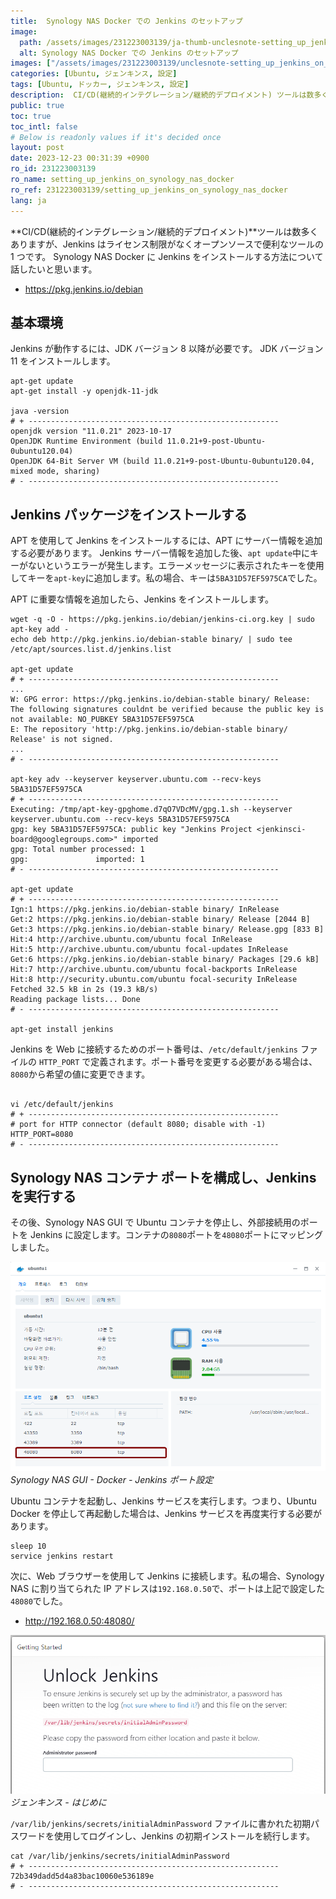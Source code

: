 ```yaml
---
title:  Synology NAS Docker での Jenkins のセットアップ
image:
  path: /assets/images/231223003139/ja-thumb-unclesnote-setting_up_jenkins_on_synology_nas_docker.png
  alt: Synology NAS Docker での Jenkins のセットアップ
images: ["/assets/images/231223003139/unclesnote-setting_up_jenkins_on_synology_nas_docker-synology_nas_gui-docker-jenkins_port_settings.png", "/assets/images/231223003139/unclesnote-setting_up_jenkins_on_synology_nas_docker-jenkins-getting_started.png"]
categories: [Ubuntu, ジェンキンス, 設定]
tags: [Ubuntu, ドッカー, ジェンキンス, 設定]
description:  CI/CD(継続的インテグレーション/継続的デプロイメント) ツールは数多くありますが、Jenkins はライセンス制限がなくオープンソースで便利なツールの 1 つです。 Synology NAS Docker に Jenkins をインストールする方法について話したいと思います。
public: true
toc: true
toc_intl: false
# Below is readonly values if it's decided once
layout: post
date: 2023-12-23 00:31:39 +0900
ro_id: 231223003139
ro_name: setting_up_jenkins_on_synology_nas_docker
ro_ref: 231223003139/setting_up_jenkins_on_synology_nas_docker
lang: ja
---
```

**CI/CD(継続的インテグレーション/継続的デプロイメント)**ツールは数多くありますが、Jenkins はライセンス制限がなくオープンソースで便利なツールの 1 つです。 Synology NAS Docker に Jenkins をインストールする方法について話したいと思います。  
- https://pkg.jenkins.io/debian

## 基本環境
Jenkins が動作するには、JDK バージョン 8 以降が必要です。 JDK バージョン 11 をインストールします。  

```shell
apt-get update
apt-get install -y openjdk-11-jdk

java -version
# + --------------------------------------------------------
openjdk version "11.0.21" 2023-10-17
OpenJDK Runtime Environment (build 11.0.21+9-post-Ubuntu-0ubuntu120.04)
OpenJDK 64-Bit Server VM (build 11.0.21+9-post-Ubuntu-0ubuntu120.04, mixed mode, sharing)
# - --------------------------------------------------------

```
## Jenkins パッケージをインストールする
APT を使用して Jenkins をインストールするには、APT にサーバー情報を追加する必要があります。 Jenkins サーバー情報を追加した後、`apt update`中にキーがないというエラーが発生します。エラーメッセージに表示されたキーを使用してキーを`apt-key`に追加します。私の場合、キーは`5BA31D57EF5975CA`でした。  

APT に重要な情報を追加したら、Jenkins をインストールします。  

```shell
wget -q -O - https://pkg.jenkins.io/debian/jenkins-ci.org.key | sudo apt-key add -
echo deb http://pkg.jenkins.io/debian-stable binary/ | sudo tee /etc/apt/sources.list.d/jenkins.list

apt-get update
# + --------------------------------------------------------
...
W: GPG error: https://pkg.jenkins.io/debian-stable binary/ Release: The following signatures couldnt be verified because the public key is not available: NO_PUBKEY 5BA31D57EF5975CA
E: The repository 'http://pkg.jenkins.io/debian-stable binary/ Release' is not signed.
...
# - --------------------------------------------------------

apt-key adv --keyserver keyserver.ubuntu.com --recv-keys 5BA31D57EF5975CA
# + --------------------------------------------------------
Executing: /tmp/apt-key-gpghome.d7qO7VDcMV/gpg.1.sh --keyserver keyserver.ubuntu.com --recv-keys 5BA31D57EF5975CA
gpg: key 5BA31D57EF5975CA: public key "Jenkins Project <jenkinsci-board@googlegroups.com>" imported
gpg: Total number processed: 1
gpg:               imported: 1
# - --------------------------------------------------------

apt-get update
# + --------------------------------------------------------
Ign:1 https://pkg.jenkins.io/debian-stable binary/ InRelease
Get:2 https://pkg.jenkins.io/debian-stable binary/ Release [2044 B]
Get:3 https://pkg.jenkins.io/debian-stable binary/ Release.gpg [833 B]
Hit:4 http://archive.ubuntu.com/ubuntu focal InRelease
Hit:5 http://archive.ubuntu.com/ubuntu focal-updates InRelease
Get:6 https://pkg.jenkins.io/debian-stable binary/ Packages [29.6 kB]
Hit:7 http://archive.ubuntu.com/ubuntu focal-backports InRelease
Hit:8 http://security.ubuntu.com/ubuntu focal-security InRelease
Fetched 32.5 kB in 2s (19.3 kB/s)
Reading package lists... Done
# - --------------------------------------------------------

apt-get install jenkins

```
Jenkins を Web に接続するためのポート番号は、`/etc/default/jenkins` ファイルの `HTTP_PORT` で定義されます。ポート番号を変更する必要がある場合は、`8080`から希望の値に変更できます。  

```shell

vi /etc/default/jenkins
# + --------------------------------------------------------
# port for HTTP connector (default 8080; disable with -1)
HTTP_PORT=8080
# - --------------------------------------------------------

```
## Synology NAS コンテナ ポートを構成し、Jenkins を実行する
その後、Synology NAS GUI で Ubuntu コンテナを停止し、外部接続用のポートを Jenkins に設定します。コンテナの`8080`ポートを`48080`ポートにマッピングしました。  

![Synology NAS GUI - Docker - Jenkins ポート設定](/assets/images/231223003139/unclesnote-setting_up_jenkins_on_synology_nas_docker-synology_nas_gui-docker-jenkins_port_settings.png)
_Synology NAS GUI - Docker - Jenkins ポート設定_

Ubuntu コンテナを起動し、Jenkins サービスを実行します。つまり、Ubuntu Docker を停止して再起動した場合は、Jenkins サービスを再度実行する必要があります。  

```shell
sleep 10
service jenkins restart
```
次に、Web ブラウザーを使用して Jenkins に接続します。私の場合、Synology NAS に割り当てられた IP アドレスは`192.168.0.50`で、ポートは上記で設定した`48080`でした。  
- http://192.168.0.50:48080/


![ジェンキンス - はじめに](/assets/images/231223003139/unclesnote-setting_up_jenkins_on_synology_nas_docker-jenkins-getting_started.png)
_ジェンキンス - はじめに_

`/var/lib/jenkins/secrets/initialAdminPassword` ファイルに書かれた初期パスワードを使用してログインし、Jenkins の初期インストールを続行します。  

```shell
cat /var/lib/jenkins/secrets/initialAdminPassword
# + --------------------------------------------------------
72b349dadd5d4a83bac10060e536189e
# - --------------------------------------------------------
```
